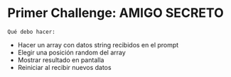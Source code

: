 <h1>Primer Challenge: AMIGO SECRETO</h1>

```Qué debo hacer:```

- Hacer un array con datos string recibidos en el prompt
- Elegir una posición random del array
- Mostrar resultado en pantalla
- Reiniciar al recibir nuevos datos

